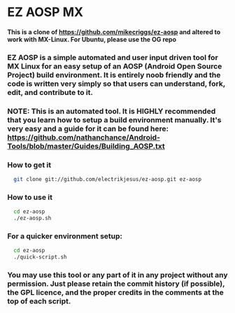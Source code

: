 # EZ AOSP MX

#### This is a clone of https://github.com/mikecriggs/ez-aosp and altered to work with MX-Linux. For Ubuntu, please use the OG repo

### EZ AOSP is a simple automated and user input driven tool for MX Linux for an easy setup of an AOSP (Android Open Source Project) build environment. It is entirely noob friendly and the code is written very simply so that users can understand, fork, edit, and contribute to it. ###

### NOTE: This is an automated tool. It is HIGHLY recommended that you learn how to setup a build environment manually. It's very easy and a guide for it can be found here: https://github.com/nathanchance/Android-Tools/blob/master/Guides/Building_AOSP.txt ###

### How to get it ###
```bash
  git clone git://github.com/electrikjesus/ez-aosp.git ez-aosp
```

### How to use it ###
```bash
  cd ez-aosp
  ./ez-aosp.sh
```
### For a quicker environment setup: ###
```bash
  cd ez-aosp
  ./quick-script.sh
```

### You may use this tool or any part of it in any project without any permission. Just please retain the commit history (if possible), the GPL licence, and the proper credits in the comments at the top of each script. ###

